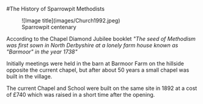 #The History of Sparrowpit Methodists


<figure markdown>
  ![Image title](images/Church1992.jpeg)
  <figcaption>Sparrowpit centenary</figcaption>
</figure>

According to the Chapel Diamond Jubilee booklet *"The seed of Methodism was first sown in North Derbyshire at a lonely farm house known as "Barmoor" in the year 1738"* 

Initially meetings were held in the barn at Barmoor Farm on the hillside opposite the current chapel, but after about 50 years a small chapel was built in the village.

The current Chapel and School were built on the same site in 1892 at a cost of £740 which was raised in a short time after the opening.